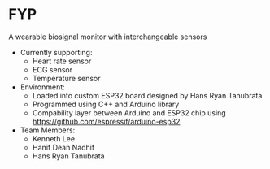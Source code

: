# FYP
A wearable biosignal monitor with interchangeable sensors
- Currently supporting:
  - Heart rate sensor
  - ECG sensor
  - Temperature sensor
- Environment:
  - Loaded into custom ESP32 board designed by Hans Ryan Tanubrata
  - Programmed using C++ and Arduino library
  - Compability layer between Arduino and ESP32 chip using https://github.com/espressif/arduino-esp32
- Team Members:
  - Kenneth Lee
  - Hanif Dean Nadhif
  - Hans Ryan Tanubrata
  
